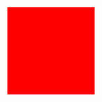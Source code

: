 <!doctype html>
<html lang="en">
<head>
	<meta charset="UTF-8">
	<title>Document</title>
	<script src="jquery.min.js"></script>
	<style>
	*{
		margin: 0;
		padding: 0;
	}
	.box{
		width: 200px;
		height: 200px;
		background: red;
		position: relative;
	}
	</style>
</head>
<body>
	<div class="box"></div>
</body>
<script>
	 class Drag(obj){
  	    this.obj=obj;
		this.cw=document.documentElement.clientWidth;
		this.ch=document.documentElement.clientHeight;
		this.ow=this.obj.offsetWidth;
		this.oh=this.obj.offsetHeight;
		this.ox=0;
		this.oy=0;
		this.cx=0;
		this.cy=0;
		this.obj.left=0;
		this.obj.top=0;
        constructor(){
        	drag(){
             	this.down();
            }
     	    down(){
     	    	var that=this;
	            this.obj.onmousedown=function(e){
	            var ev=e||window.event
	             that.ox=ev.offsetX
	     		 that.oy=ev.offsetY
	     		 that.move()
	     		 that.up()
     	        }
     	    }
     		
            
     	    move(){
	     		var that=this
	     		document.onmousemove=function(e){
	               var eve=e||window.event
	               that.cx=eve.clientX
	               that.cy=eve.clientY
	               that.left=that.cx-that.ox
	               that.tops=that.cy-that.oy
	               if(that.left<0){
	               	 that.left=0
	               }
	               if( that.left>that.cw-that.ow){
	               	that.left=that.cw-that.ow
	               }
	               if(that.tops<0){
	               	that.tops=0
	               }
	               if(that.tops>that.ch-that.oh){
	               	that.tops=that.ch-that.oh
	               }
	               that.obj.style.left=that.left+"px"
	               that.obj.style.top=that.tops+"px"


	     		}
     	    }
     		
     	    up(){
	     		document.onmouseup=function(){
	     			document.onmousemove=null;
	     			document.onmouseup=null;
	     	   }
     	    }
	          

        }
    }
    var obj=$(".box");
    console.log(new Drag(obj).drag());
</script>
</html>
